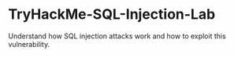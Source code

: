 # TryHackMe-SQL-Injection-Lab
Understand how SQL injection attacks work and how to exploit this vulnerability.
